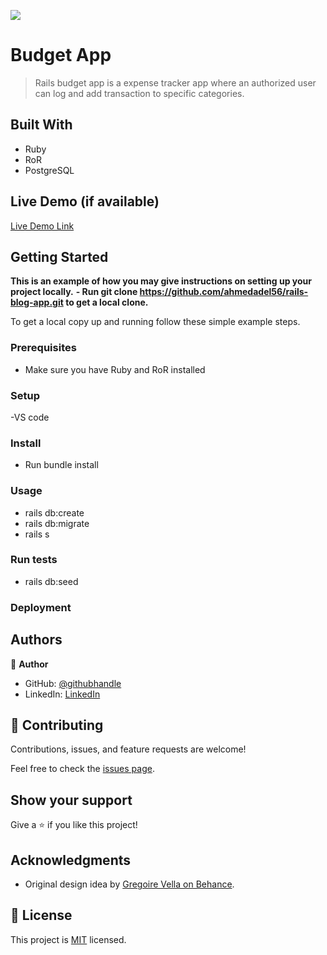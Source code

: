 ![](https://img.shields.io/badge/Microverse-blueviolet)

# Budget App 

> Rails budget app is a expense tracker app where an authorized user can log and add transaction to specific categories.

## Built With

- Ruby
- RoR
- PostgreSQL

## Live Demo (if available)

[Live Demo Link](https://livedemo.com)


## Getting Started

**This is an example of how you may give instructions on setting up your project locally.**
**- Run git clone https://github.com/ahmedadel56/rails-blog-app.git to get a local clone.**


To get a local copy up and running follow these simple example steps.

### Prerequisites
- Make sure you have Ruby and RoR installed

### Setup
-VS code
### Install
- Run bundle install

### Usage
- rails db:create
- rails db:migrate
- rails s
### Run tests
- rails db:seed
### Deployment


## Authors

👤 **Author**

* GitHub: [@githubhandle](https://github.com/ahmedadel56)
* LinkedIn: [LinkedIn](https://www.linkedin.com/in/ahmed-adel56/)

## 🤝 Contributing

Contributions, issues, and feature requests are welcome!

Feel free to check the [issues page](../../issues/).

## Show your support

Give a ⭐️ if you like this project!

## Acknowledgments

- Original design idea by [Gregoire Vella on Behance](https://www.behance.net/gregoirevella).

## 📝 License

This project is [MIT](./MIT.md) licensed.
